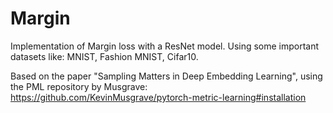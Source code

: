 # Margin
Implementation of Margin loss with a ResNet model. Using some important datasets like: MNIST, Fashion MNIST, Cifar10. 

Based on the paper "Sampling Matters in Deep Embedding Learning", using the PML repository by Musgrave: https://github.com/KevinMusgrave/pytorch-metric-learning#installation
